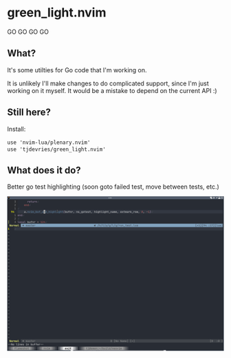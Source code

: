 # green_light.nvim

GO GO GO GO

## What?

It's some utilties for Go code that I'm working on.

It is unlikely I'll make changes to do complicated support, since I'm just working on it myself.
It would be a mistake to depend on the current API :)

## Still here?

Install:

```
use 'nvim-lua/plenary.nvim'
use 'tjdevries/green_light.nvim'
```


## What does it do?

Better go test highlighting (soon goto failed test, move between tests, etc.)

![running_test](./media/simple_go_test.gif)

